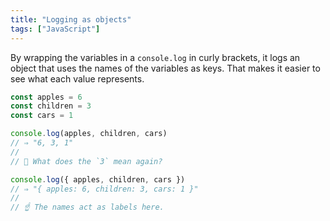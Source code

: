 ```yaml
---
title: "Logging as objects"
tags: ["JavaScript"]
---
```

By wrapping the variables in a `console.log` in curly brackets, it logs an object that uses the names of the variables as keys. That makes it easier to see what each value represents.

```js
const apples = 6
const children = 3
const cars = 1

console.log(apples, children, cars)
// ⇒ "6, 3, 1"
//
// 🤔 What does the `3` mean again?

console.log({ apples, children, cars })
// ⇒ "{ apples: 6, children: 3, cars: 1 }"
//
// ☝️ The names act as labels here.
```
